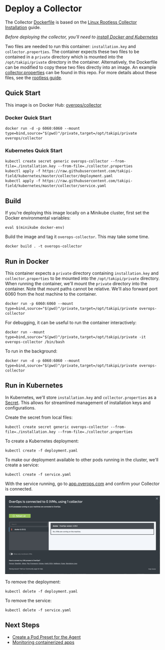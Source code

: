# Deploy a Collector

The Collector [Dockerfile](Dockerfile) is based on the [Linux Rootless Collector Installation](https://doc.overops.com/docs/linux-rootless-collector-install) guide.

_Before deploying the collector, you'll need to [install Docker and Kubernetes](../README.md)_

Two files are needed to run this container: `installation.key` and `collector.properties`. The container expects these two files to be contained in a `private` directory which is mounted into the `/opt/takipi/private` directory in the container. Alternatively, the Dockerfile can be modified to copy these two files directly into an image. An example [collector.properties](private/collector.properties.saas.example) can be found in this repo. For more details about these files, see the [rootless guide](https://doc.overops.com/docs/linux-rootless-collector-install).

## Quick Start

This image is on Docker Hub: [overops/collector](https://hub.docker.com/r/overops/collector)

### Docker Quick Start

```console
docker run -d -p 6060:6060 --mount type=bind,source="$(pwd)"/private,target=/opt/takipi/private overops/collector
```

### Kubernetes Quick Start

```console
kubectl create secret generic overops-collector --from-file=./installation.key --from-file=./collector.properties
kubectl apply -f https://raw.githubusercontent.com/takipi-field/kubernetes/master/collector/deployment.yaml
kubectl apply -f https://raw.githubusercontent.com/takipi-field/kubernetes/master/collector/service.yaml
```

## Build

If you're deploying this image locally on a Minikube cluster, first set the Docker environmental variables:

```console
eval $(minikube docker-env)
```

Build the image and tag it `overops-collector`. This may take some time.

```console
docker build . -t overops-collector
```

## Run in Docker

This container expects a `private` directory containing `installation.key` and `collector.properties` to be mounted into the `/opt/takipi/private` directory. When running the container, we'll mount the `private` directory into the container. Note that mount paths cannot be relative. We'll also forward port 6060 from the host machine to the container.

```console
docker run -p 6060:6060 --mount type=bind,source="$(pwd)"/private,target=/opt/takipi/private overops-collector
```

For debugging, it can be useful to run the container interactively:

```console
docker run --mount type=bind,source="$(pwd)"/private,target=/opt/takipi/private -it overops-collector /bin/bash
```

To run in the background:

```console
docker run -d -p 6060:6060 --mount type=bind,source="$(pwd)"/private,target=/opt/takipi/private overops-collector
```

## Run in Kubernetes

In Kubernetes, we'll store `installation.key` and `collector.properties` as a [Secret](https://kubernetes.io/docs/concepts/configuration/secret/). This allows for streamlined management of installation keys and configurations.

Create the secret from local files:

```console
kubectl create secret generic overops-collector --from-file=./installation.key --from-file=./collector.properties
```

To create a Kubernetes deployment:

```console
kubectl create -f deployment.yaml
```

To make our deployment available to other pods running in the cluster, we'll create a service:

```console
kubectl create -f service.yaml
```

With the service running, go to [app.overops.com](https://app.overops.com/) and confirm your Collector is connected.

![Image confirming Collector is connected](collector-connected.png)

To remove the deployment:

```console
kubectl delete -f deployment.yaml
```

To remove the service:

```console
kubectl delete -f service.yaml
```

## Next Steps

- [Create a Pod Preset for the Agent](../agent)
- [Monitoring containerized apps](../demos)
